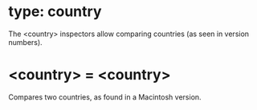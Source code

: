 # type: country

The &lt;country&gt; inspectors allow comparing countries (as seen in version numbers).

# &lt;country&gt; = &lt;country&gt;

Compares two countries, as found in a Macintosh version.
